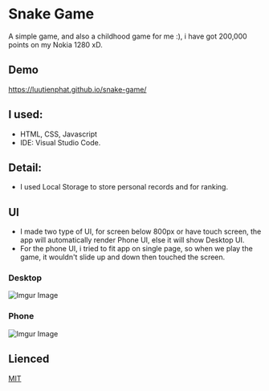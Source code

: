 # Snake Game

A simple game, and also a childhood game for me :), i have got 200,000 points on my Nokia 1280 xD.

## Demo
https://luutienphat.github.io/snake-game/

## I used:
  * HTML, CSS, Javascript
  * IDE: Visual Studio Code.

## Detail:
  * I used Local Storage to store personal records and for ranking.

## UI
  - I made two type of UI, for screen below 800px or have touch screen, the app will automatically render Phone UI, else it will show Desktop UI.
  - For the phone UI, i tried to fit app on single page, so when we play the game, it wouldn't slide up and down then touched the screen.

### Desktop
![Imgur Image](https://imgur.com/vVNKhh3.png)

### Phone
![Imgur Image](https://imgur.com/LQG9190.png)

## Lienced
[MIT](https://choosealicense.com/licenses/mit/)
